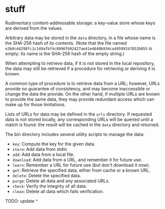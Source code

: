 # stuff

Rudimentary content-addressable storage: a key-value store whose keys
are derived from the values.

Arbitrary data may be stored in the `data` directory, in a file whose
name is the SHA-256 hash of its contents. (Note that the file named
`e3b0c44298fc1c149afbf4c8996fb92427ae41e4649b934ca495991b7852b855` is
empty: its name is the SHA-256 hash of the empty string.)

When attempting to retrieve data, if it is not stored in the local
repository, the data may still be retrieved if a procedure for
retrieving or deriving it is known.

A common type of procedure is to retrieve data from a URL; however, URLs
provide no guarantee of consistency, and may become inaccessible or
change the data the provide. On the other hand, if multiple URLs are
known to provide the same data, they may provide redundant access which
can make up for those limitations.

Lists of URLs for data may be defined in the `urls` directory. If
requested data is not stored locally, any corresponding URLs will be
queried until a match is found: the result will be cached in the `data`
directory and returned.

The bin directory includes several utility scripts to manage the data:
- `key`: Compute the key for the given data.
- `store`: Add data from stdin.
- `add`: Add data from a local file.
- `download`: Add data from a URL, and remember it for future use.
- `learn`: Remember a URL for future use (but don't download it now).
- `get`: Retrieve the specified data, either from cache or a known URL.
- `delete`: Delete the specified data.
- `purge`: Delete all data and any associated URLs.
- `check`: Verify the integrity of all data.
- `clean`: Delete all data which fails verification.

TODO: update ^
